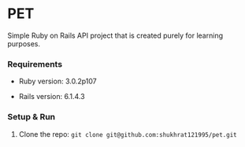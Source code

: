 # PET

Simple Ruby on Rails API project that is created purely for learning purposes.

### Requirements

- Ruby version: 3.0.2p107

- Rails version: 6.1.4.3

### Setup & Run

1. Clone the repo: `git clone git@github.com:shukhrat121995/pet.git`
